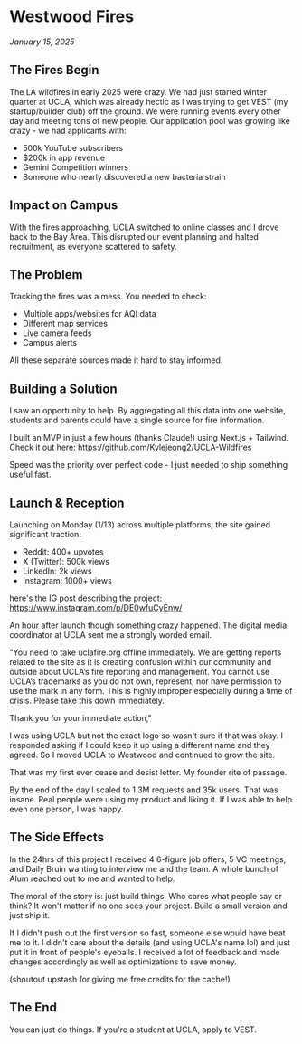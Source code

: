 # Westwood Fires

_January 15, 2025_

## The Fires Begin

The LA wildfires in early 2025 were crazy. We had just started winter quarter at UCLA, which was already hectic as I was trying to get VEST (my startup/builder club) off the ground. We were running events every other day and meeting tons of new people. Our application pool was growing like crazy - we had applicants with:

- 500k YouTube subscribers
- $200k in app revenue 
- Gemini Competition winners
- Someone who nearly discovered a new bacteria strain

## Impact on Campus

With the fires approaching, UCLA switched to online classes and I drove back to the Bay Area. This disrupted our event planning and halted recruitment, as everyone scattered to safety.

## The Problem

Tracking the fires was a mess. You needed to check:
- Multiple apps/websites for AQI data
- Different map services
- Live camera feeds
- Campus alerts

All these separate sources made it hard to stay informed.

## Building a Solution

I saw an opportunity to help. By aggregating all this data into one website, students and parents could have a single source for fire information.

I built an MVP in just a few hours (thanks Claude!) using Next.js + Tailwind. Check it out here: https://github.com/Kylejeong2/UCLA-Wildfires

Speed was the priority over perfect code - I just needed to ship something useful fast.

## Launch & Reception

Launching on Monday (1/13) across multiple platforms, the site gained significant traction:

- Reddit: 400+ upvotes
- X (Twitter): 500k views  
- LinkedIn: 2k views
- Instagram: 1000+ views

here's the IG post describing the project: https://www.instagram.com/p/DE0wfuCyEnw/

An hour after launch though something crazy happened. The digital media coordinator at UCLA sent me a strongly worded email. 

"You need to take uclafire.org offline immediately. We are getting reports related to the site as it is creating confusion within our community and outside about UCLA’s fire reporting and management. You cannot use UCLA’s trademarks as you do not own, represent, nor have permission to use the mark in any form. This is highly improper especially during a time of crisis. Please take this down immediately.

Thank you for your immediate action,"

I was using UCLA but not the exact logo so wasn't sure if that was okay. I responded asking if I could keep it up using a different name and they agreed. So I moved UCLA to Westwood and continued to grow the site. 

That was my first ever cease and desist letter. My founder rite of passage. 

By the end of the day I scaled to 1.3M requests and 35k users. That was insane. Real people were using my product and liking it. If I was able to help even one person, I was happy. 

## The Side Effects

In the 24hrs of this project I received 4 6-figure job offers, 5 VC meetings, and Daily Bruin wanting to interview me and the team. A whole bunch of Alum reached out to me and wanted to help. 

The moral of the story is: just build things. Who cares what people say or think? It won't matter if no one sees your project. Build a small version and just ship it. 

If I didn't push out the first version so fast, someone else would have beat me to it. I didn't care about the details (and using UCLA's name lol) and just put it in front of people's eyeballs. I received a lot of feedback and made changes accordingly as well as optimizations to save money. 

(shoutout upstash for giving me free credits for the cache!)

## The End

You can just do things. If you're a student at UCLA, apply to VEST.